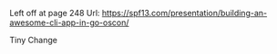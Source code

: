 Left off at page 248
Url:
https://spf13.com/presentation/building-an-awesome-cli-app-in-go-oscon/

Tiny Change
